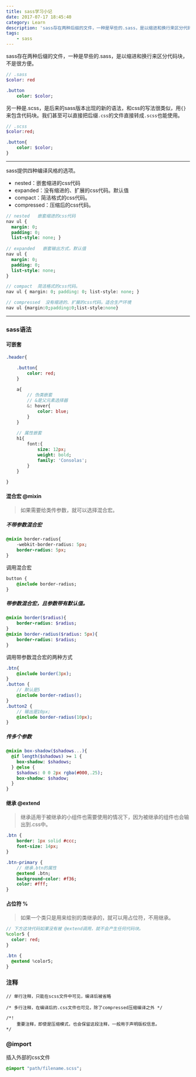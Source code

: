 ```yaml
---
title: sass学习小记
date: 2017-07-17 18:45:40
category: Learn
description: 'sass存在两种后缀的文件，一种是早些的.sass，是以缩进和换行来区分代码块，另一种是.scss，是后来的sass版本出现的新的语法，和css的写法很类似，用{}来包含代码块。我们甚至可以直接把后缀.css的文件直接转成.scss也能使用。'
tags:
    - sass
---
```


sass存在两种后缀的文件，一种是早些的.sass，是以缩进和换行来区分代码块，不是很方便。

```sass
// .sass
$color: red

.button
    color: $color;

```

另一种是.scss，是后来的sass版本出现的新的语法，和css的写法很类似，用`{}`来包含代码块。我们甚至可以直接把后缀`.css`的文件直接转成`.scss`也能使用。

```sass
// .scss
$color:red;

.button{
    color: $color;
}
```

-------

sass提供四种编译风格的选项。

* nested：嵌套缩进的css代码
* expanded：没有缩进的、扩展的css代码。默认值
* compact：简洁格式的css代码。
* compressed：压缩后的css代码。

```sass
// nested   嵌套缩进的css代码
nav ul {
  margin: 0;
  padding: 0;
  list-style: none; }
  
// expanded   嵌套输出方式，默认值
nav ul {
  margin: 0;
  padding: 0;
  list-style: none;
}

// compact  简洁格式的css代码。
nav ul { margin: 0; padding: 0; list-style: none; }

// compressed  没有缩进的、扩展的css代码。适合生产环境
nav ul {margin:0;padding:0;list-style:none}
```

-------

### sass语法

#### 可嵌套

```sass
.header{

    .button{
        color: red;
    }
    
    a{
        // 伪类嵌套
        // &是父元素选择器
        &: hover{
            color: blue;
        }
    }
    
    // 属性嵌套
    h1{
        font:{
            size: 12px;
            weight: bold;
            family: 'Consolas';
        }
    }
    
}
```

#### 混合宏 @mixin

> 如果需要给类传参数，就可以选择混合宏。

##### 不带参数混合宏

```sass
@mixin border-radius{
    -webkit-border-radius: 5px;
    border-radius: 5px;
}
```

调用混合宏

```sass
button {
    @include border-radius;
}
```

##### 带参数混合宏，且参数带有默认值。

```sass
@mixin border($radius){
    border-radius: $radius;
}
@mixin border-radius($radius: 5px){
    border-radius: $radius;
}
```

调用带参数混合宏的两种方式

```sass
.btn{
    @include border(3px);
}
.button {
    // 默认是5
    @include border-radius();
}
.button2 {
    // 输出是10px;
    @include border-radius(10px);
}
```

##### 传多个参数

```sass
@mixin box-shadow($shadows...){
  @if length($shadows) >= 1 {
    box-shadow: $shadows;
  } @else {
    $shadows: 0 0 2px rgba(#000,.25);
    box-shadow: $shadow;
  }
}
```

#### 继承 @extend

> 继承适用于被继承的小组件也需要使用的情况下，因为被继承的组件也会输出到.css中。

```sass
.btn {
    border: 1px solid #ccc;
    font-size: 14px;
}

.btn-primary {
    // 继承.btn的属性
    @extend .btn;
    background-color: #f36;
    color: #fff;
}
```

#### 占位符 %

> 如果一个类只是用来给别的类继承的，就可以用占位符，不用继承。

```sass
// 下方这块代码如果没有被 @extend调用，就不会产生任何代码块。
%color5 {
  color: red;
}

.btn {
  @extend %color5;
}
```

### 注释

```
// 单行注释，只能在scss文件中可见，编译后被省略

/* 多行注释，在编译后的.css文件也可见，除了compressed压缩编译之外 */

/*! 
    重要注释，即使是压缩模式，也会保留这段注释，一般用于声明版权信息。
*/
```

### @import 

插入外部的css文件

```sass
@import "path/filename.scss";
```


